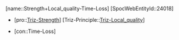 ﻿---
type: TrizContradiction
aliases:
- Strength+Local_quality-Time-Loss
license: CC BY-SA 4.0
copyright: https://github.com/SpocWeb
IsDeleted: false
IsReadOnly: false
Confidential: public
tags: 
- Triz/Contradiction
---
[name::Strength+Local_quality-Time-Loss]
[SpocWebEntityId::24018]
+ [pro::[Triz-Strength](tech/Triz/Parameter/Triz-Strength.md)]
[Triz-Principle::[Triz-Local_quality](tech/Triz/Principle/Triz-Local_quality.md)]
- [con::Time-Loss]

